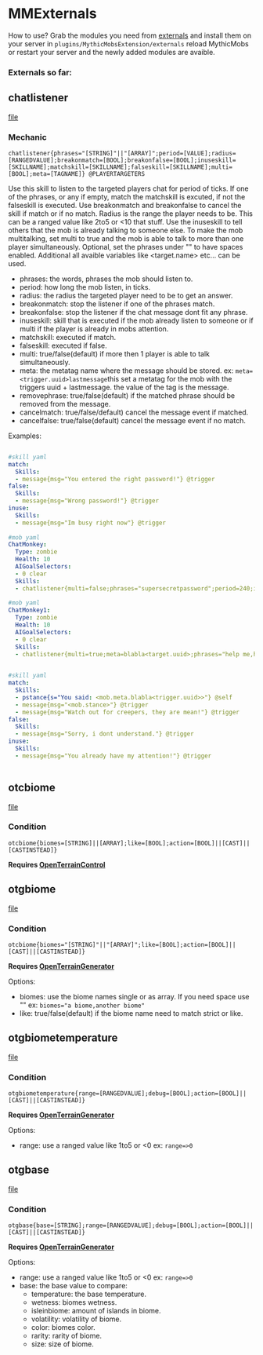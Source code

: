 # MMExternals

How to use? Grab the modules you need from [externals](https://github.com/BerndiVader/MMExternals/tree/master/externals) and install them on your server in `plugins/MythicMobsExtension/externals` reload MythicMobs or restart your server and the newly added modules are avaible.

### Externals so far:

## chatlistener
[file](https://github.com/BerndiVader/MMExternals/blob/master/externals/ChatListenerMechanic.jar)
### Mechanic

`chatlistener{phrases="[STRING]"||"[ARRAY]";period=[VALUE];radius=[RANGEDVALUE];breakonmatch=[BOOL];breakonfalse=[BOOL];inuseskill=[SKILLNAME];matchskill=[SKILLNAME];falseskill=[SKILLNAME];multi=[BOOL];meta=[TAGNAME]} @PLAYERTARGETERS`

Use this skill to listen to the targeted players chat for period of ticks. If one of the phrases, or any if empty, match the matchskill is excuted, if not the falseskill is executed. Use breakonmatch and breakonfalse to cancel the skill if match or if no match. Radius is the range the player needs to be. This can be a ranged value like 2to5 or <10 that stuff. Use the inuseskill to tell others that the mob is already talking to someone else. To make the mob multitalking, set multi to true and the mob is able to talk to more than one player simultaneously. Optional, set the phrases under "" to have spaces enabled. Additional all avaible variables like <target.name> etc... can be used.

+ phrases: the words, phrases the mob should listen to.
+ period: how long the mob listen, in ticks.
+ radius: the radius the targeted player need to be to get an answer.
+ breakonmatch: stop the listener if one of the phrases match.
+ breakonfalse: stop the listener if the chat message dont fit any phrase.
+ inuseskill: skill that is executed if the mob already listen to someone or if multi if the player is already in mobs attention.
+ matchskill: executed if match.
+ falseskill: executed if false.
+ multi: true/false(default) if more then 1 player is able to talk simultaneously.
+ meta: the metatag name where the message should be stored. ex: `meta=<trigger.uuid>lastmessage`this set a metatag for the mob with the triggers uuid + lastmessage. the value of the tag is the message.
+ removephrase: true/false(default) if the matched phrase should be removed from the message.
+ cancelmatch: true/false/default) cancel the message event if matched.
+ cancelfalse: true/false(default) cancel the message event if no match.

Examples:

```yaml

#skill yaml
match:
  Skills:
  - message{msg="You entered the right password!"} @trigger
false:
  Skills:
  - message{msg="Wrong password!"} @trigger
inuse:
  Skills:
  - message{msg="Im busy right now"} @trigger
  
#mob yaml
ChatMonkey:
  Type: zombie
  Health: 10
  AIGoalSelectors:
  - 0 clear
  Skills:
  - chatlistener{multi=false;phrases="supersecretpassword";period=240;inuseskill=inuse;matchskill=match;falseskill=false} @trigger ~onInteract
  
#mob yaml
ChatMonkey1:
  Type: zombie
  Health: 10
  AIGoalSelectors:
  - 0 clear
  Skills:
  - chatlistener{multi=true;meta=blabla<target.uuid>;phrases="help me,hilf mir";period=240;inuseskill=inuse;matchskill=match;falseskill=false} @trigger ~onInteract
  

#skill yaml
match:
  Skills:
  - pstance{s="You said: <mob.meta.blabla<trigger.uuid>>"} @self
  - message{msg="<mob.stance>"} @trigger
  - message{msg="Watch out for creepers, they are mean!"} @trigger
false:
  Skills:
  - message{msg="Sorry, i dont understand."} @trigger
inuse:
  Skills:
  - message{msg="You already have my attention!"} @trigger
  
```

## otcbiome
[file](https://github.com/BerndiVader/MMExternals/blob/master/externals/OpenTerrainBiomeCondition.jar)
### Condition

`otcbiome{biomes=[STRING]||[ARRAY];like=[BOOL];action=[BOOL]||[CAST]||[CASTINSTEAD]}`

**Requires [OpenTerrainControl](https://github.com/bloodmc/TerrainControl)**


## otgbiome
[file](https://github.com/BerndiVader/MMExternals/blob/master/externals/OTGBiomeCondition.jar)
### Condition

`otcbiome{biomes="[STRING]"||"[ARRAY]";like=[BOOL];action=[BOOL]||[CAST]||[CASTINSTEAD]}`

**Requires [OpenTerrainGenerator](https://github.com/PG85/OpenTerrainGenerator)**

Options:
- biomes: use the biome names single or as array. If you need space use "" ex: `biomes="a biome,another biome"`
- like: true/false(default) if the biome name need to match strict or like.


## otgbiometemperature
[file](https://github.com/BerndiVader/MMExternals/blob/master/externals/OpenTerrainGeneratorConditions.jar)
### Condition

`otgbiometemperature{range=[RANGEDVALUE];debug=[BOOL];action=[BOOL]||[CAST]||[CASTINSTEAD]}`

**Requires [OpenTerrainGenerator](https://github.com/PG85/OpenTerrainGenerator)**

Options:
- range: use a ranged value like 1to5 or <0 ex: `range=>0`


## otgbase
[file](https://github.com/BerndiVader/MMExternals/blob/master/externals/OpenTerrainGeneratorConditions.jar)
### Condition

`otgbase{base=[STRING];range=[RANGEDVALUE];debug=[BOOL];action=[BOOL]||[CAST]||[CASTINSTEAD]}`

**Requires [OpenTerrainGenerator](https://github.com/PG85/OpenTerrainGenerator)**

Options:
- range: use a ranged value like 1to5 or <0 ex: `range=>0`
- base: the base value to compare:
  - temperature: the base temperature.
  - wetness: biomes wetness.
  - isleinbiome: amount of islands in biome.
  - volatility: volatility of biome.
  - color: biomes color.
  - rarity: rarity of biome.
  - size: size of biome.
